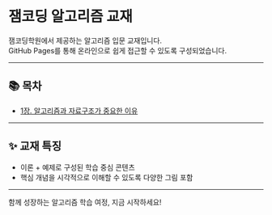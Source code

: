 # 잼코딩 알고리즘 교재

잼코딩학원에서 제공하는 알고리즘 입문 교재입니다.  
GitHub Pages를 통해 온라인으로 쉽게 접근할 수 있도록 구성되었습니다.

---

## 📚 목차

- [1장. 알고리즘과 자료구조가 중요한 이유](chapter1.md)

---

## ✨ 교재 특징
- 이론 + 예제로 구성된 학습 중심 콘텐츠
- 핵심 개념을 시각적으로 이해할 수 있도록 다양한 그림 포함

---

함께 성장하는 알고리즘 학습 여정, 지금 시작하세요!
